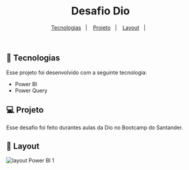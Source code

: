 <h1 align="center">Desafio Dio</h1>

<p align="center">
  <a href="#-tecnologias">Tecnologias</a>&nbsp;&nbsp;&nbsp;|&nbsp;&nbsp;&nbsp;
  <a href="#-projeto">Projeto</a>&nbsp;&nbsp;&nbsp;|&nbsp;&nbsp;&nbsp;
  <a href="#-layout">Layout</a>&nbsp;&nbsp;&nbsp;|&nbsp;&nbsp;&nbsp;
</p>

<br>

## 🚀 Tecnologias

Esse projeto foi desenvolvido com a seguinte tecnologia:

- Power BI
- Power Query

## 💻 Projeto

Esse desafio foi feito durantes aulas da Dio no Bootcamp do Santander.

## 🔖 Layout 

![layout Power BI 1](https://github.com/johnnywashington/Desafio-Dio/assets/106283348/fc79980f-7046-4bf4-a86b-7749c912cbf7)
